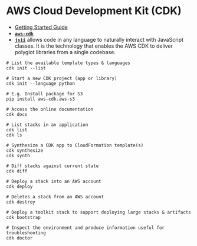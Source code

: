 # AWS Cloud Development Kit (CDK)

- [Getting Started Guide](https://docs.aws.amazon.com/cdk/latest/guide/getting_started.html)
- [**`aws-cdk`**](https://github.com/aws/aws-cdk)
- [**`jsii`**](https://github.com/aws/jsii) allows code in any language to naturally interact with JavaScript classes.
  It is the technology that enables the AWS CDK to deliver polyglot libraries from a single codebase.

```
# List the available template types & languages
cdk init --list

# Start a new CDK project (app or library)
cdk init --language python

# E.g. Install package for S3 
pip install aws-cdk.aws-s3

# Access the online documentation
cdk docs

# List stacks in an application
cdk list
cdk ls

# Synthesize a CDK app to CloudFormation template(s)
cdk synthesize
cdk synth

# Diff stacks against current state
cdk diff

# Deploy a stack into an AWS account
cdk deploy 	

# Deletes a stack from an AWS account
cdk destroy

# Deploy a toolkit stack to support deploying large stacks & artifacts
cdk bootstrap

# Inspect the environment and produce information useful for troubleshooting
cdk doctor 	
```